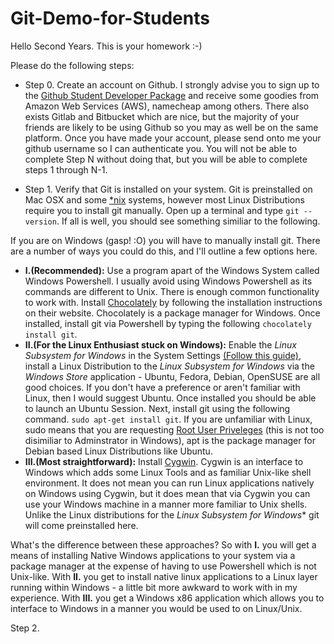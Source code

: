 # Git-Demo-for-Students

Hello Second Years. This is your homework :-)

Please do the following steps:

* Step 0. Create an account on Github. I strongly advise you to sign up to the [Github Student Developer Package](https://education.github.com/pack) and receive some goodies from Amazon Web Services (AWS), namecheap among others. There also exists Gitlab and Bitbucket which are nice, but the majority of your friends are likely to be using Github so you may as well be on the same platform. Once you have made your account, please send onto me your github username so I can authenticate you. You will not be able to complete Step N without doing that, but you will be able to complete steps 1 through N-1.

* Step 1. Verify that Git is installed on your system. Git is preinstalled on Mac OSX and some [*nix](https://en.wikipedia.org/wiki/Unix-like) systems, however most Linux Distributions require you to install git manually. Open up a terminal and type ```git --version```. If all is well, you should see something similiar to the following.

If you are on Windows (gasp! :O) you will have to manually install git. There are a number of ways you could do this, and I'll outline a few options here.
- **I.(Recommended):** Use a program apart of the Windows System called Windows Powershell. I usually avoid using Windows Powershell as its commands are different to Unix. There is enough common functionality to work with. Install [Chocolately](https://chocolatey.org/) by following the installation instructions on their website. Chocolately is a package manager for Windows. Once installed, install git via Powershell by typing the following ```chocolately install git```.
- **II.(For the Linux Enthusiast stuck on Windows):** Enable the *Linux Subsystem for Windows* in the System Settings [(Follow this guide)](https://docs.microsoft.com/en-us/windows/wsl/install-win10), install a Linux Distribution to the *Linux Subsystem for Windows* via the *Windows Store* application - Ubuntu, Fedora, Debian, OpenSUSE are all good choices. If you don't have a preference or aren't familiar with Linux, then I would suggest Ubuntu. Once installed you should be able to launch an Ubuntu Session. Next, install git using the following command. ```sudo apt-get install git```. If you are unfamiliar with Linux, sudo means that you are requesting [Root User Priveleges](https://en.wikipedia.org/wiki/Superuser#Unix_and_Unix-like) (this is not too disimiliar to Adminstrator in Windows), apt is the package manager for Debian based Linux Distributions like Ubuntu.
- **III.(Most straightforward):** Install [Cygwin](https://cygwin.com/). Cygwin is an interface to Windows which adds some Linux Tools and as familiar Unix-like shell environment. It does not mean you can run Linux applications natively on Windows using Cygwin, but it does mean that via Cygwin you can use your Windows machine in a manner more familiar to Unix shells. Unlike the Linux distributions for the *Linux Subsystem for Windows** git will come preinstalled here.

What's the difference between these approaches? So with **I.** you will get a means of installing Native Windows applications to your system via a package manager at the expense of having to use Powershell which is not Unix-like. With **II.** you get to install native linux applications to a Linux layer running within Windows - a little bit more awkward to work with in my experience. With **III.** you get a Windows x86 application which allows you to interface to Windows in a manner you would be used to on Linux/Unix.

Step 2.
